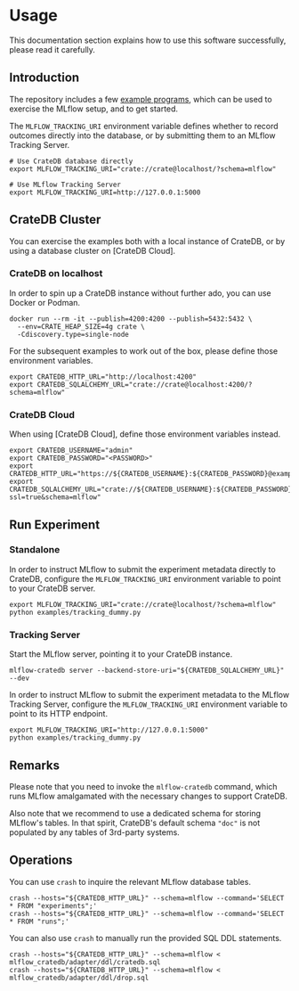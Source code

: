 # Usage

This documentation section explains how to use this software successfully,
please read it carefully.


## Introduction

The repository includes a few [example programs](../examples), which can be used
to exercise the MLflow setup, and to get started.

The `MLFLOW_TRACKING_URI` environment variable defines whether to record outcomes
directly into the database, or by submitting them to an MLflow Tracking Server.

```shell
# Use CrateDB database directly
export MLFLOW_TRACKING_URI="crate://crate@localhost/?schema=mlflow"

# Use MLflow Tracking Server
export MLFLOW_TRACKING_URI=http://127.0.0.1:5000
```


## CrateDB Cluster

You can exercise the examples both with a local instance of CrateDB, or
by using a database cluster on [CrateDB Cloud]. 

### CrateDB on localhost

In order to spin up a CrateDB instance without further ado, you can use Docker
or Podman.
```shell
docker run --rm -it --publish=4200:4200 --publish=5432:5432 \
  --env=CRATE_HEAP_SIZE=4g crate \
  -Cdiscovery.type=single-node
```

For the subsequent examples to work out of the box, please define those
environment variables.
```shell
export CRATEDB_HTTP_URL="http://localhost:4200"
export CRATEDB_SQLALCHEMY_URL="crate://crate@localhost:4200/?schema=mlflow"
```

### CrateDB Cloud

When using [CrateDB Cloud], define those environment variables instead.
```shell
export CRATEDB_USERNAME="admin"
export CRATEDB_PASSWORD="<PASSWORD>"
export CRATEDB_HTTP_URL="https://${CRATEDB_USERNAME}:${CRATEDB_PASSWORD}@example.aks1.westeurope.azure.cratedb.net:4200"
export CRATEDB_SQLALCHEMY_URL="crate://${CRATEDB_USERNAME}:${CRATEDB_PASSWORD}@example.aks1.westeurope.azure.cratedb.net:4200/?ssl=true&schema=mlflow"
```


## Run Experiment

### Standalone

In order to instruct MLflow to submit the experiment metadata directly to CrateDB,
configure the `MLFLOW_TRACKING_URI` environment variable to point to your CrateDB
server.

```shell
export MLFLOW_TRACKING_URI="crate://crate@localhost/?schema=mlflow"
python examples/tracking_dummy.py
```

### Tracking Server

Start the MLflow server, pointing it to your CrateDB instance.
```shell
mlflow-cratedb server --backend-store-uri="${CRATEDB_SQLALCHEMY_URL}" --dev
```

In order to instruct MLflow to submit the experiment metadata to the MLflow Tracking
Server, configure the `MLFLOW_TRACKING_URI` environment variable to point to its
HTTP endpoint.

```shell
export MLFLOW_TRACKING_URI="http://127.0.0.1:5000"
python examples/tracking_dummy.py
```


## Remarks

Please note that you need to invoke the `mlflow-cratedb` command, which
runs MLflow amalgamated with the necessary changes to support CrateDB.

Also note that we recommend to use a dedicated schema for storing MLflow's
tables. In that spirit, CrateDB's default schema `"doc"` is not populated
by any tables of 3rd-party systems.


## Operations

You can use `crash` to inquire the relevant MLflow database tables.
```shell
crash --hosts="${CRATEDB_HTTP_URL}" --schema=mlflow --command='SELECT * FROM "experiments";'
crash --hosts="${CRATEDB_HTTP_URL}" --schema=mlflow --command='SELECT * FROM "runs";'
```

You can also use `crash` to manually run the provided SQL DDL statements.
```shell
crash --hosts="${CRATEDB_HTTP_URL}" --schema=mlflow < mlflow_cratedb/adapter/ddl/cratedb.sql
crash --hosts="${CRATEDB_HTTP_URL}" --schema=mlflow < mlflow_cratedb/adapter/ddl/drop.sql
```
